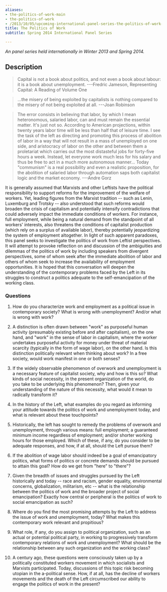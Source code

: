 ```yaml
---
aliases:
- the-politics-of-work-main
- the-politics-of-work
- /2013/10/05/upcoming-international-panel-series-the-politics-of-work-halifax-chicago-london-toronto
title: The Politics of Work
subtitle: Spring 2014 International Panel Series

---
```

_An panel series held internationally in Winter 2013 and Spring 2014._


## Description

>Capital is not a book about politics, and not even a book about labour: it is a book about unemployment.
---Fredric Jameson, Representing Capital: A Reading of Volume One

>...the misery of being exploited by capitalists is nothing compared to the misery of not being exploited at all.
---Joan Robinson

>The error consists in believing that labor, by which I mean heteronomous, salaried labor, can and must remain the essential matter. It's just not so. According to American projections, within twenty years labor time will be less than half that of leisure time. I see the task of the left as directing and promoting this process of abolition of labor in a way that will not result in a mass of unemployed on one side, and aristocracy of labor on the other and between them a proletariat which carries out the most distasteful jobs for forty-five hours a week. Instead, let everyone work much less for his salary and thus be free to act in a much more autonomous manner... Today "communism" is a real possibility and even a realistic proposition, for the abolition of salaried labor through automation saps both capitalist logic and the market economy.
---Andre Gorz

It is generally assumed that Marxists and other Leftists have the political responsibility to support reforms for the improvement of the welfare of workers. Yet, leading figures from the Marxist tradition -- such as Lenin, Luxemburg and Trotsky -- also understood that such reforms would broaden the crisis of capitalism and potentially intensify contradictions that could adversely impact the immediate conditions of workers. For instance, full employment, while being a natural demand from the standpoint of all workers' interests, also threatens the conditions of capitalist production (which rely on a surplus of available labor), thereby potentially jeopardizing the system of employment altogether. In light of such apparent paradoxes, this panel seeks to investigate the politics of work from Leftist perspectives. It will attempt to provoke reflection on and discussion of the ambiguities and dilemmas of the politics of work by including speakers from divergent perspectives, some of whom seek after the immediate abolition of labor and others of whom seek to increase the availability of employment opportunities. It is hoped that this conversation will deepen the understanding of the contemporary problems faced by the Left in its struggles to construct a politics adequate to the self-emancipation of the working class.

### Questions

1. How do you characterize work and employment as a political issue in contemporary society? What is wrong with unemployment? And/or what is wrong with work?

2. A distinction is often drawn between "work" as purposeful human activity (presumably existing before and after capitalism), on the one hand, and "work" in the sense of labor in capitalism, where the worker undertakes purposeful activity for money under threat of material scarcity (typically in the form of wage labor), on the other hand. Is this distinction politically relevant when thinking about work? In a free society, would work manifest in one or both senses?

3. If the widely observable phenomenon of overwork and unemployment is a necessary feature of capitalist society, why and how is this so? What kinds of social necessity, in the present organization of the world, do you take to be underlying this phenomenon? Then, given your understanding of the nature of this necessity, what would it mean to radically transform it?

4. In the history of the Left, what examples do you regard as informing your attitude towards the politics of work and unemployment today, and what is relevant about these touchpoints?

5. Historically, the left has sought to remedy the problems of overwork and unemployment, through various means: full employment; a guaranteed minimum income regardless of employment; and/or shorter working hours for those employed. Which of these, if any, do you consider to be adequate responses, and how, if at all, should the Left pursue them?

6. If the abolition of wage labor should indeed be a goal of emancipatory politics, what forms of politics or concrete demands should be pursued to attain this goal? How do we get from "here" to "there"?

7. Given the breadth of issues and struggles pursued by the Left historically and today -- race and racism, gender equality, environmental concerns, globalization, militarism, etc -- what is the relationship between the politics of work and the broader project of social emancipation? Exactly how central or peripheral is the politics of work to social emancipation as such?

8. Where do you find the most promising attempts by the Left to address the issue of work and unemployment, today? What makes this contemporary work relevant and propitious?

9. What role, if any, do you assign to political organization, such as an actual or potential political party, in working to progressively transform contemporary relations of work and unemployment? What should be the relationship between any such organization and the working class?

10. A century ago, these questions were consciously taken up by a politically constituted workers movement in which socialists and Marxists participated. Today, discussions of this topic risk becoming utopian in the a-political sense. How, if at all, has the decline of workers movements and the death of the Left circumscribed our ability to engage the politics of work in the present?
